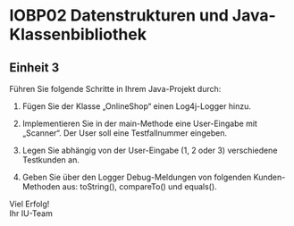 # IOBP02 Datenstrukturen und Java-Klassenbibliothek

## Einheit 3

Führen Sie folgende Schritte in Ihrem Java-Projekt durch:
1. Fügen Sie der Klasse „OnlineShop“ einen Log4j-Logger hinzu.   
   

2. Implementieren Sie in der main-Methode eine User-Eingabe mit „Scanner“.
   Der User soll eine Testfallnummer eingeben.


3. Legen Sie abhängig von der User-Eingabe (1, 2 oder 3) verschiedene
   Testkunden an.


4. Geben Sie über den Logger Debug-Meldungen von folgenden Kunden-
   Methoden aus: toString(), compareTo() und equals().

Viel Erfolg!  
Ihr IU-Team
